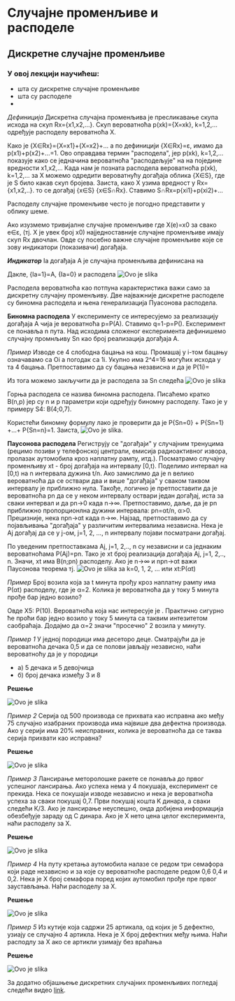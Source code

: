 # Случајне променљиве и расподеле 

## Дискретне случајне променљиве

### У овој лекцији научићеш:
- шта су дискретне случајне променљиве
- шта су расподеле
- 

*Дефиниција* Дискретна случајна променљива је пресликавање скупа исхода на скуп Rx={x1,x2,...}. Скуп вероватноћа p(xk)={X=xk}, k=1,2,... одређује расподелу вероватноћа X.

Како је {X∈Rx}={X=x1}+{X=x2}+... а по дефиницији {X∈Rx}=ɛ, имамо да p(x1)+p(x2)+...=1. Ово оправдава термин "расподела", јер p(xk), k=1,2,... показује како се једначина вероватноћа "расподељује" на на поједине вредности x1,x2,... Када нам је позната расподела вероватноћа p(xk), k=1,2,... за X можемо одредити вероватнућу догађаја облика {X∈S}, где је S било какав скуп бројева. Заиста, како X узима вредност у Rx={x1,x2,..}. то се догађај {x∈S} {x∈S∩Rx}. Ставимо S∩Rx=p{xi1}+p(xi2)+...

Расподелу случајне променљиве често је погодно представити у облику шеме.

Ако изузмемо тривијалне случајне променљиве где X(e)=x0 за свако e∈ɛ, (тј. X је увек број x0) најједноставније случајне променљиве имају скуп Rx двочлан. Овде су посебно важне случајне променљиве које се зову индикатори (показивачи) догађаја. 

***Индикатор*** Ia догађаја А је случајна променљива дефинисана на 

Дакле, {Ia=1}=A, {Ia=0} и расподела ![Ovo je slika](diskretne1.jpg)

Расподела вероватноћа као потпуна карактеристика важи само за дискретну случајну променљиву. Две најважније дискретне расподеле су биномна расподела и њена генерализација Пуасонова расподела.

**Биномна расподела** У експерименту се интересујемо за реализацију догађаја А чија је вероватноћа p=P(A). Ставимо q=1-p=P(). Експеримент се понавља n пута. Над исходима сложеног експеримента дефинишемо случајну промнљиву Sn као број реализација догађаја А. 

*Пример* Изводе се 4 слободна бацања на кош. Промашај у i-том бацању означавамо са Оi а погодак са 1i. Укупно има 2^4=16 могућих исхода у та 4 бацања. Претпоставимо да су бацања независна и да је P(1i)=

Из тога можемо закључити да је расподела за Sn следећа ![Ovo je slika](diskretne2.jpg)


Горња расподела се назива биномна расподела. Писаћемо кратко B(n,p) јер су n и p параметри који одређују биномну расподелу. Тако је у примеру S4: B(4;0,7).

Користећи биномну формулу лако је проверити да је P{Sn=0} + P{Sn=1} +...+ P{Sn=n}=1. Заиста, ![Ovo je slika](diskretne3.jpg).

**Паусонова расподела** 
Региструју се "догађаји" у случајним тренуцима (рецимо позиви у телефонској централи, емисија радиоактивног извора, пролазак аутомобила кроз наплатну рампу, итд.). Посматрамо случајну променљиву xt - број догађаја на интервалу [0,t). Поделимо интервал на [0,t) на n интервала дужина t/n. Ако замислимо да је n велико вероватноћа да се оствари два и више "догађаја" у сваком таквом интервалу је приближно нула. Такође, логично је претпоставити да је вероватноћа pn да се у неком интервалу оствари један догађај, иста за сваки интервал и да pn→0 када n→∞. Претпоставимо, даље, да је pn приближно пропорционлна дужини интервала: pn=αt/n, α>0. Прецизније, нека npn→αt када n→∞. Најзад, претпоставимо да су појављивања "догађаја" у различитим интервалима независна. Нека је Aj догађај да се у j-ом, j=1, 2, ..., n интервалу појави посматрани догађај. 

По уведеним претпоставкама Aj, j=1, 2,.., n су независни и са једнаким вероватноћама P(Aj)=pn. Тако је xt број реализација догађаја Aj, j=1, 2,.., n. Значи, xt има B(n;pn) расподелу. Ако је n→∞ и npn→αt важи Паусонова теорема тј. ![Ovo je slika](diskretne4.jpg)   за k=0, 1, 2, ... или xt:P(αt)

*Пример* Број возила која за t минута прођу кроз наплатну рампу има P(αt) расподелу, где је α=2. Колика је вероватноћа да у току 5 минута прође бар једно возило?

Овде X5: P(10). Вероватноћа која нас интересује је . Практично сигурно ће проћи бар једно возило у току 5 минута са таквим интезитетом саобраћаја. Додајмо да α=2 значи "просечно" 2 возила у минуту.   

*Пример 1* У једној породици има десеторо деце. Сматрајући да је вероватноћа дечака 0,5 и да се полови јављају независно, наћи вероватноћу да је у породици

- а) 5 дечака и 5 девојчица
- б) број дечака између 3 и 8

**Решење**

![Ovo je slika](diskretne8.jpg)

*Пример 2* Серија од 500 производа се прихвата као исправна ако међу 75 случајно изабраних производа има највише два дефектна производа. Ако у серији има 20% неисправних, колика је вероватноћа да се таква серија прихвати као исправна?

**Решење**

![Ovo je slika](diskretne9.jpg)

*Пример 3* Лансирање меторолошке ракете се понавља до првог успешног лансирања. Ако успеха нема у 4 покушаја, експеримент се прекида. Нека се покушаји изводе независно и нека је вероватноћа успеха за сваки покушај 0,7. Први покушај кошта K динара, а сваки следећи К/3. Ако је лансирање неуспешно, онда добијена информација обезбеђује зараду од C динара. Ако је X нето цена целог експеримента, наћи расподелу за X. 

**Решење**

![Ovo je slika](diskretne6.jpg)

*Пример 4* На путу кретања аутомобила налазе се редом три семафора који раде независно и за које су вероватноће расподеле редом 0,6 0,4 и 0,2. Нека је X број семафора поред којих аутомобил прође пре првог заустављања. Наћи расподелу за X. 

**Решење**

![Ovo je slika](diskretne5.jpg)

*Пример 5* Из кутије која садржи 25 артикала, од којих је 5 дефектно, узиају се случајно 4 артикла. Нека је X број дефектних међу њима. Наћи расподлу за X ако се артикли узимају без враћања


**Решење** 

![Ovo je slika](diskretne7.jpg)

За додатно објашњење дискретних случајних променљивих погледај следећи видео [link](https://www.youtube.com/watch?v=xU3ppOEWY3c). 